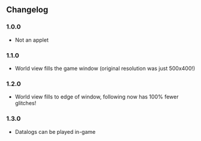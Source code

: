## Changelog
### 1.0.0
* Not an applet
### 1.1.0
* World view fills the game window (original resolution was just 500x400!)
### 1.2.0
* World view fills to edge of window, following now has 100% fewer glitches!
### 1.3.0
* Datalogs can be played in-game
